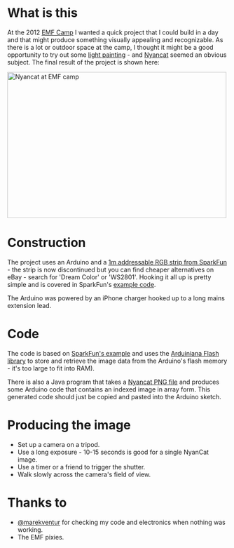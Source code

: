 # What is this

At the 2012 [EMF Camp](https://www.emfcamp.org/ "EMF Camp home page") I wanted a quick project
that I could build in a day and that might produce something visually appealing and recognizable.
As there is a lot or outdoor space at the camp, I thought it might be a good opportunity to try out some
[light painting](http://en.wikipedia.org/wiki/Light_painting "Light painting - Wikipedia") - and
[Nyancat](http://www.youtube.com/watch?v=QH2-TGUlwu4 "Nyancat - YouTube") seemed an obvious
subject. The final result of the project is shown here:

<a href="http://www.flickr.com/photos/travelbot/7909002212/" title="Nyancat at EMF camp by travelbot, on Flickr"><img src="http://farm9.staticflickr.com/8441/7909002212_2c0d73c192.jpg" width="500" height="333" alt="Nyancat at EMF camp"></a>

# Construction

The project uses an Arduino and a [1m addressable RGB strip from SparkFun](https://www.sparkfun.com/products/10312
 "SparkFun - RGB LED Strip - 32 LED/m Addressable - 1m") - the strip is now discontinued but
you can find cheaper alternatives on eBay - search for 'Dream Color' or 'WS2801'. Hooking it all up
is pretty simple and is covered in SparkFun's [example code](http://www.sparkfun.com/datasheets/Components/LED/LED_Strip_Example.pde
 "SparkFun = Addressable RGB strip example code").
 
The Arduino was powered by an iPhone charger hooked up to a long mains extension lead. 
 
# Code

The code is based on [SparkFun's example](http://www.sparkfun.com/datasheets/Components/LED/LED_Strip_Example.pde
 "SparkFun = Addressable RGB strip example code") and uses the [Arduiniana Flash library](http://arduiniana.org/libraries/Flash/
  "Arduiniana - Flash library") to store and retrieve the image data from the Arduino's flash memory - it's too large to
 fit into RAM).

There is also a Java program that takes a [Nyancat PNG file](https://github.com/teabot/emfcamp-nyancat/blob/master/nyan_pixel.png) and produces some Arduino code that contains an indexed image in array form.
This generated code should just be copied and pasted into the Arduino sketch.

# Producing the image

* Set up a camera on a tripod.
* Use a long exposure - 10-15 seconds is good for a single NyanCat image.
* Use a timer or a friend to trigger the shutter. 
* Walk slowly across the camera's field of view.   

# Thanks to

* [@marekventur](http://marekventur.de/) for checking my code and electronics when nothing was working.
* The EMF pixies.

